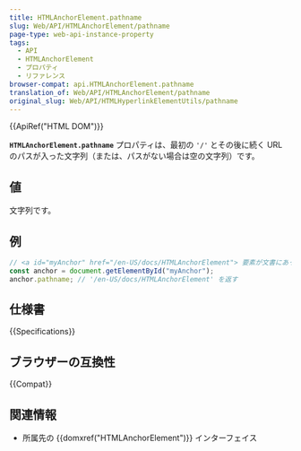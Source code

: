 ```yaml
---
title: HTMLAnchorElement.pathname
slug: Web/API/HTMLAnchorElement/pathname
page-type: web-api-instance-property
tags:
  - API
  - HTMLAnchorElement
  - プロパティ
  - リファレンス
browser-compat: api.HTMLAnchorElement.pathname
translation_of: Web/API/HTMLAnchorElement/pathname
original_slug: Web/API/HTMLHyperlinkElementUtils/pathname
---
```

{{ApiRef("HTML DOM")}}

**`HTMLAnchorElement.pathname`** プロパティは、最初の `'/'` とその後に続く URL のパスが入った文字列（または、パスがない場合は空の文字列）です。

## 値

文字列です。

## 例

```js
// <a id="myAnchor" href="/en-US/docs/HTMLAnchorElement"> 要素が文書にあったとします
const anchor = document.getElementById("myAnchor");
anchor.pathname; // '/en-US/docs/HTMLAnchorElement' を返す
```

## 仕様書

{{Specifications}}

## ブラウザーの互換性

{{Compat}}

## 関連情報

- 所属先の {{domxref("HTMLAnchorElement")}} インターフェイス
